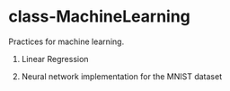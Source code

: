 # class-MachineLearning
Practices for machine learning.
1. Linear Regression

2. Neural network implementation for the MNIST dataset
